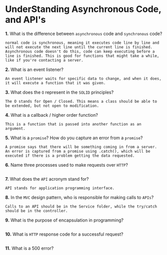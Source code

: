 # UnderStanding Asynchronous Code, and API's

**1.** What is the difference between `asynchronous` code and `synchronous` code?
<!-- enter you answer in the space below -->
```
normal code is synchronous, meaning it executes code line by line and will not execute the next line until the current line is finished. Asynchronous code doesn't do this, code can keep executing before a line is finished. This is good for functions that might take a while, like if you're contacting a server.
```
**2.** What is an event listener?
<!-- enter you answer in the space below -->
```
An event listener waits for specific data to change, and when it does, it will execute a function that it was given.
```
**3.** What does the `O` represent in the `SOLID` principles?
<!-- enter you answer in the space below -->
```
The O stands for Open / Closed. This means a class should be able to be extended, but not open to modification.
```
**4.** What is a callback / higher order function?
<!-- enter you answer in the space below -->
```
This is a function that is passed into another function as an argument. 
```
**5.** What is a `promise`? How do you capture an error from a `promise`?
<!-- enter you answer in the space below -->
```
A promise says that there will be something coming in from a server. An error is captured from a promise using .catch(), which will be executed if there is a problem getting the data requested. 
```
**6.** Name three processes used to make requests over `HTTP`?
<!-- enter you answer in the space below -->
```

```
**7.** What does the `API` acronym stand for?
<!-- enter you answer in the space below -->
```
API stands for application programming interface.
```
**8.** In the `MVC` design pattern, who is responsible for making calls to `APIs`?
<!-- enter you answer in the space below -->
```
Calls to an API should be in the Service folder, while the try/catch should be in the controller.
```
**9.** What is the purpose of encapsulation in programming?
<!-- enter you answer in the space below -->
```

```
**10.** What is `HTTP` response code for a successful request?
<!-- enter you answer in the space below -->
```

```
**11.** What is a 500 error?
<!-- enter you answer in the space below -->
```

```